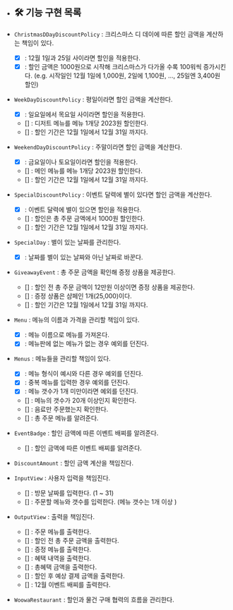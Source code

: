 * ## 🛠 기능 구현 목록

* `ChristmasDDayDiscountPolicy` : 크리스마스 디 데이에 따른 할인 금액을 계산하는 책임이 있다.
    * [x] : 12월 1일과 25일 사이라면 할인을 적용한다.
    * [x] : 할인 금액은 1000원으로 시작해 크리스마스가 다가올 수록 100워씩 증가시킨다.
           (e.g. 시작일인 12월 1일에 1,000원, 2일에 1,100원, ..., 25일엔 3,400원 할인)

* `WeekDayDiscountPolicy` : 평일이라면 할인 금액을 계산한다.
    * [x] : 일요일에서 목요일 사이라면 할인을 적용한다.
    * [] : 디저트 메뉴를 메뉴 1개당 2023원 할인한다.
    * [] : 할인 기간은 12월 1일에서 12월 31일 까지다.

* `WeekendDayDiscountPolicy` : 주말이라면 할인 금액을 계산한다.
    * [x] : 금요일이나 토요일이라면 할인을 적용한다.
    * [] : 메인 메뉴를 메뉴 1개당 2023원 할인한다.
    * [] : 할인 기간은 12월 1일에서 12월 31일 까지다.

* `SpecialDiscountPolicy` : 이벤트 달력에 별이 있다면 할인 금액을 계산한다.
    * [x] : 이벤트 달력에 별이 있으면 할인을 적용한다.
    * [] : 할인은 총 주문 금액에서 1000원 할인한다.
    * [] : 할인 기간은 12월 1일에서 12월 31일 까지다.

* `SpecialDay` : 별이 있는 날짜를 관리한다.
    * [x] : 날짜를 별이 있는 날짜와 아닌 날짜로 바꾼다.

* `GiveawayEvent` : 총 주문 금액을 확인해 증정 상품을 제공한다.
    * [] : 할인 전 총 주문 금액이 12만원 이상이면 증정 상품을 제공한다.
    * [] : 증정 상품은 샴페인 1개(25,000)이다.
    * [] : 할인 기간은 12월 1일에서 12월 31일 까지다.

* `Menu` : 메뉴의 이름과 가격을 관리할 책임이 있다.
    * [x] : 메뉴 이름으로 메뉴를 가져온다.
    * [x] : 메뉴판에 없는 메뉴가 없는 경우 예외를 던진다.

* `Menus` : 메뉴들을 관리할 책임이 있다.
    * [x] : 메뉴 형식이 예시와 다른 경우 예외를 던진다.
    * [x] : 중복 메뉴를 입력한 경우 예외를 던진다.
    * [x] : 메뉴 갯수가 1개 미만이라면 예외를 던진다.
    * [] : 메뉴의 갯수가 20개 이상인지 확인한다.
    * [] : 음료만 주문했는지 확인한다.
    * [] : 총 주문 메뉴를 알려준다.

* `EventBadge` : 할인 금액에 따른 이벤트 배찌를 알려준다.
    * [] : 할인 금액에 따른 이벤트 배찌를 알려준다.

* `DiscountAmount` : 할인 금액 계산을 책임진다.

* `InputView` : 사용자 입력을 책임진다.
  * [] : 방문 날짜를 입력한다. (1 ~ 31)
  * [] : 주문할 메뉴와 갯수를 입력한다. (메뉴 갯수는 1개 이상 )

* `OutputView` : 출력을 책임진다.
  * [] : 주문 메뉴를 출력한다.
  * [] : 할인 전 총 주문 금액을 출력한다.
  * [] : 증정 메뉴를 출력한다.
  * [] : 혜택 내역을 출력한다.
  * [] : 총혜택 금액을 출력한다.
  * [] : 할인 후 예상 결제 금액을 출력한다.
  * [] : 12월 이벤트 배찌를 출력한다.

* `WoowaRestaurant` : 할인과 물건 구매 협력의 흐름을 관리한다.